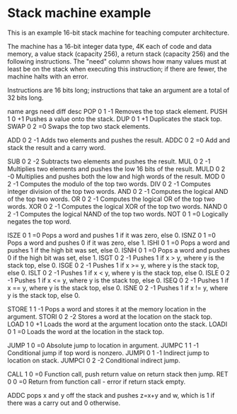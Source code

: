 # Stack machine example

This is an example 16-bit stack machine for teaching computer architecture.

The machine has a 16-bit integer data type, 4K each of code and data memory,
a value stack (capacity 256), a return stack (capacity 256) and the following
instructions. The "need" column shows how many values must at least be on the
stack when executing this instruction; if there are fewer, the machine halts
with an error.

Instructions are 16 bits long; instructions that take an argument are a total
of 32 bits long.

name    args    need    diff    desc
POP     0       1       -1      Removes the top stack element.
PUSH    1       0       +1      Pushes a value onto the stack.
DUP     0       1       +1      Duplicates the stack top.
SWAP    0       2       =0      Swaps the top two stack elements.

ADD     0       2       -1      Adds two elements and pushes the result.
ADDC    0       2       =0      Add and stack the result and a carry word.

SUB     0       2       -2      Subtracts two elements and pushes the result.
MUL     0       2       -1      Multiplies two elements and pushes the low 16 bits of the result.
MULD    0       2       -0      Multiplies and pushes both the low and high words of the result.
MOD     0       2       -1      Computes the modulo of the top two words.
DIV     0       2       -1      Computes integer division of the top two words.
AND     0       2       -1      Computes the logical AND of the top two words.
OR      0       2       -1      Computes the logical OR of the top two words.
XOR     0       2       -1      Computes the logical XOR of the top two words.
NAND    0       2       -1      Computes the logical NAND of the top two words.
NOT     0       1       =0      Logically negates the top word.

ISZE    0       1       =0      Pops a word and pushes 1 if it was zero, else 0.
ISNZ    0       1       =0      Pops a word and pushes 0 if it was zero, else 1.
ISHI    0       1       =0      Pops a word and pushes 1 if the high bit was set, else 0.
ISNH    0       1       =0      Pops a word and pushes 0 if the high bit was set, else 1.
ISGT    0       2       -1      Pushes 1 if x > y, where y is the stack top, else 0.
ISGE    0       2       -1      Pushes 1 if x >= y, where y is the stack top, else 0.
ISLT    0       2       -1      Pushes 1 if x < y, where y is the stack top, else 0.
ISLE    0       2       -1      Pushes 1 if x <= y, where y is the stack top, else 0.
ISEQ    0       2       -1      Pushes 1 if x == y, where y is the stack top, else 0.
ISNE    0       2       -1      Pushes 1 if x != y, where y is the stack top, else 0.

STORE   1       1       -1      Pops a word and stores it at the memory location in the argument.
STORI   0       2       -2      Stores a word at the location on the stack top.
LOAD    1       0       +1      Loads the word at the argument location onto the stack.
LOADI   0       1       =0      Loads the word at the location in the stack top.

JUMP    1       0       =0      Absolute jump to location in argument.
JUMPC   1       1       -1      Conditional jump if top word is nonzero.
JUMPI   0       1       -1      Indirect jump to location on stack.
JUMPCI  0       2       -2      Conditional indirect jump.

CALL    1       0       =0      Function call, push return value on return stack then jump.
RET     0       0       =0      Return from function call - error if return stack empty.


ADDC pops x and y off the stack and pushes z=x+y and w, which is 1 if there was
a carry out and 0 otherwise.